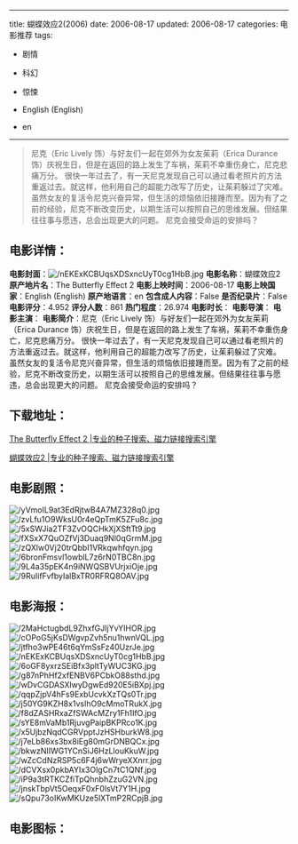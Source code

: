 
---
title: 蝴蝶效应2(2006)
date: 2006-08-17
updated: 2006-08-17
categories: 电影推荐
tags:
- 剧情
- 科幻
- 惊悚

- English (English)
- en
---


> 尼克（Eric Lively 饰）与好友们一起在郊外为女友茱莉（Erica Durance 饰）庆祝生日，但是在返回的路上发生了车祸，茱莉不幸重伤身亡，尼克悲痛万分。 很快一年过去了，有一天尼克发现自己可以通过看老照片的方法重返过去。就这样，他利用自己的超能力改写了历史，让茱莉躲过了灾难。 虽然女友的复活令尼克兴奋异常，但生活的烦恼依旧接踵而至。因为有了之前的经验，尼克不断改变历史，以期生活可以按照自己的思维发展。但结果往往事与愿违，总会出现更大的问题。 尼克会接受命运的安排吗？

## **电影详情**：

**电影封面**：<img src="https://image.tmdb.org/t/p/w200/nEKExKCBUqsXDSxncUyT0cg1HbB.jpg" alt="/nEKExKCBUqsXDSxncUyT0cg1HbB.jpg" title="/nEKExKCBUqsXDSxncUyT0cg1HbB.jpg">
**电影名称**：蝴蝶效应2
**原产地片名**：The Butterfly Effect 2
**电影上映时间**：2006-08-17
**电影上映国家**：English (English)
**原产地语言**：en
**包含成人内容**：False
**是否纪录片**：False
**电影评分**：4.952
**评分人数**：861
**热门程度**：26.974
**电影时长**：
**电影导演**：
**电影主演**：
**电影简介**：尼克（Eric Lively 饰）与好友们一起在郊外为女友茱莉（Erica Durance 饰）庆祝生日，但是在返回的路上发生了车祸，茱莉不幸重伤身亡，尼克悲痛万分。 很快一年过去了，有一天尼克发现自己可以通过看老照片的方法重返过去。就这样，他利用自己的超能力改写了历史，让茱莉躲过了灾难。 虽然女友的复活令尼克兴奋异常，但生活的烦恼依旧接踵而至。因为有了之前的经验，尼克不断改变历史，以期生活可以按照自己的思维发展。但结果往往事与愿违，总会出现更大的问题。 尼克会接受命运的安排吗？

## **下载地址**：
[The Butterfly Effect 2 |专业的种子搜索、磁力链接搜索引擎](https://movie.amd794.com:2083/?search=The%20Butterfly%20Effect%202&ordering=&mode=match_phrase&page_size=10&page=1)

[蝴蝶效应2 |专业的种子搜索、磁力链接搜索引擎](https://movie.amd794.com:2083/?search=%E8%9D%B4%E8%9D%B6%E6%95%88%E5%BA%942&ordering=&mode=match_phrase&page_size=10&page=1)
 

## **电影剧照**：
<img src="https://image.tmdb.org/t/p/original/yVmoIL9at3EdRjtwB4A7MZ328q0.jpg" alt="/yVmoIL9at3EdRjtwB4A7MZ328q0.jpg" title="/yVmoIL9at3EdRjtwB4A7MZ328q0.jpg"><img src="https://image.tmdb.org/t/p/original/zvLfu1O9WksU0r4eQpTmK5ZFu8c.jpg" alt="/zvLfu1O9WksU0r4eQpTmK5ZFu8c.jpg" title="/zvLfu1O9WksU0r4eQpTmK5ZFu8c.jpg"><img src="https://image.tmdb.org/t/p/original/5xSWJia2TF3ZvOQCHkXjXSftTt9.jpg" alt="/5xSWJia2TF3ZvOQCHkXjXSftTt9.jpg" title="/5xSWJia2TF3ZvOQCHkXjXSftTt9.jpg"><img src="https://image.tmdb.org/t/p/original/fXSxX7QuOZfVj3Duaq9Nl0qGrmM.jpg" alt="/fXSxX7QuOZfVj3Duaq9Nl0qGrmM.jpg" title="/fXSxX7QuOZfVj3Duaq9Nl0qGrmM.jpg"><img src="https://image.tmdb.org/t/p/original/zQXlw0Vj20trQbbI1VRkqwhfqyn.jpg" alt="/zQXlw0Vj20trQbbI1VRkqwhfqyn.jpg" title="/zQXlw0Vj20trQbbI1VRkqwhfqyn.jpg"><img src="https://image.tmdb.org/t/p/original/6bronFmsvl1owblL7z6rN0TBC8n.jpg" alt="/6bronFmsvl1owblL7z6rN0TBC8n.jpg" title="/6bronFmsvl1owblL7z6rN0TBC8n.jpg"><img src="https://image.tmdb.org/t/p/original/9L4a35pEK4n9iNWQSBVUrjxiOje.jpg" alt="/9L4a35pEK4n9iNWQSBVUrjxiOje.jpg" title="/9L4a35pEK4n9iNWQSBVUrjxiOje.jpg"><img src="https://image.tmdb.org/t/p/original/9RuIifFvfbyIalBxTR0RFRQ8OAV.jpg" alt="/9RuIifFvfbyIalBxTR0RFRQ8OAV.jpg" title="/9RuIifFvfbyIalBxTR0RFRQ8OAV.jpg">

## **电影海报**：
<img src="https://image.tmdb.org/t/p/original/2MaHctugbdL9ZhxfGJIjYvYIHOR.jpg" alt="/2MaHctugbdL9ZhxfGJIjYvYIHOR.jpg" title="/2MaHctugbdL9ZhxfGJIjYvYIHOR.jpg"><img src="https://image.tmdb.org/t/p/original/cOPoG5jKsDWgvpZvh5nu1hwnVQL.jpg" alt="/cOPoG5jKsDWgvpZvh5nu1hwnVQL.jpg" title="/cOPoG5jKsDWgvpZvh5nu1hwnVQL.jpg"><img src="https://image.tmdb.org/t/p/original/jtfho3wPE46t6qYmSsFz40UzrJe.jpg" alt="/jtfho3wPE46t6qYmSsFz40UzrJe.jpg" title="/jtfho3wPE46t6qYmSsFz40UzrJe.jpg"><img src="https://image.tmdb.org/t/p/original/nEKExKCBUqsXDSxncUyT0cg1HbB.jpg" alt="/nEKExKCBUqsXDSxncUyT0cg1HbB.jpg" title="/nEKExKCBUqsXDSxncUyT0cg1HbB.jpg"><img src="https://image.tmdb.org/t/p/original/6oGF8yxrzSEiBfx3pltTyWUC3KG.jpg" alt="/6oGF8yxrzSEiBfx3pltTyWUC3KG.jpg" title="/6oGF8yxrzSEiBfx3pltTyWUC3KG.jpg"><img src="https://image.tmdb.org/t/p/original/g87nPhHf2xfENBV6PCbkO88sthd.jpg" alt="/g87nPhHf2xfENBV6PCbkO88sthd.jpg" title="/g87nPhHf2xfENBV6PCbkO88sthd.jpg"><img src="https://image.tmdb.org/t/p/original/wDvCGDASXlwyDgwEd920E5iBXpj.jpg" alt="/wDvCGDASXlwyDgwEd920E5iBXpj.jpg" title="/wDvCGDASXlwyDgwEd920E5iBXpj.jpg"><img src="https://image.tmdb.org/t/p/original/qqpZjpV4hFs9ExbUcvkXzTQs0Tr.jpg" alt="/qqpZjpV4hFs9ExbUcvkXzTQs0Tr.jpg" title="/qqpZjpV4hFs9ExbUcvkXzTQs0Tr.jpg"><img src="https://image.tmdb.org/t/p/original/j50YG9KZH8x1vsIhO9cMmoTRukX.jpg" alt="/j50YG9KZH8x1vsIhO9cMmoTRukX.jpg" title="/j50YG9KZH8x1vsIhO9cMmoTRukX.jpg"><img src="https://image.tmdb.org/t/p/original/f8dZASHRxaZfSWAcMZry1Fh1IfO.jpg" alt="/f8dZASHRxaZfSWAcMZry1Fh1IfO.jpg" title="/f8dZASHRxaZfSWAcMZry1Fh1IfO.jpg"><img src="https://image.tmdb.org/t/p/original/sYE8mVaMb1RjuvgPaipBKPRco1K.jpg" alt="/sYE8mVaMb1RjuvgPaipBKPRco1K.jpg" title="/sYE8mVaMb1RjuvgPaipBKPRco1K.jpg"><img src="https://image.tmdb.org/t/p/original/x5UjbzNqdCGRVpptJzHSHburkW8.jpg" alt="/x5UjbzNqdCGRVpptJzHSHburkW8.jpg" title="/x5UjbzNqdCGRVpptJzHSHburkW8.jpg"><img src="https://image.tmdb.org/t/p/original/j7eLb86xs3bx8iEg80mGrDNBQCx.jpg" alt="/j7eLb86xs3bx8iEg80mGrDNBQCx.jpg" title="/j7eLb86xs3bx8iEg80mGrDNBQCx.jpg"><img src="https://image.tmdb.org/t/p/original/bkwzNIIWG1YCnSiJ6HzLlouKkuW.jpg" alt="/bkwzNIIWG1YCnSiJ6HzLlouKkuW.jpg" title="/bkwzNIIWG1YCnSiJ6HzLlouKkuW.jpg"><img src="https://image.tmdb.org/t/p/original/wZcCdNzRSP5c6F4j6wWryeXXnrr.jpg" alt="/wZcCdNzRSP5c6F4j6wWryeXXnrr.jpg" title="/wZcCdNzRSP5c6F4j6wWryeXXnrr.jpg"><img src="https://image.tmdb.org/t/p/original/dCVXsx0pkbAYIx3OlgCn7tC1QNf.jpg" alt="/dCVXsx0pkbAYIx3OlgCn7tC1QNf.jpg" title="/dCVXsx0pkbAYIx3OlgCn7tC1QNf.jpg"><img src="https://image.tmdb.org/t/p/original/iP9a3tRTKCZfiTpQhnbhZzuG2VN.jpg" alt="/iP9a3tRTKCZfiTpQhnbhZzuG2VN.jpg" title="/iP9a3tRTKCZfiTpQhnbhZzuG2VN.jpg"><img src="https://image.tmdb.org/t/p/original/jnskTbpVt5OeqxF0xF0lsVt7Y1H.jpg" alt="/jnskTbpVt5OeqxF0xF0lsVt7Y1H.jpg" title="/jnskTbpVt5OeqxF0xF0lsVt7Y1H.jpg"><img src="https://image.tmdb.org/t/p/original/sQpu73oIKwMKUze5lXTmP2RCpjB.jpg" alt="/sQpu73oIKwMKUze5lXTmP2RCpjB.jpg" title="/sQpu73oIKwMKUze5lXTmP2RCpjB.jpg">

## **电影图标**：

